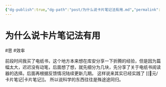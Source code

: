 ```yaml
---
{"dg-publish":true,"dg-path":"post/为什么说卡片笔记法有用.md","permalink":"/post/为什么说卡片笔记法有用/","noteIcon":"1","created":"2023-04-12T11:59:59.000+08:00","updated":""}
---
```


# 为什么说卡片笔记法有用
#思 #效率  

前段时间我买了电纸书，这个地方本来想在库安分享一下折腾的经验，但是因为篇幅太大，迟迟没有动笔，后面想了想，就先细分为几块，先分享了关于电纸书阅读器的选择。后面再根据反馈情况陆续更新几期。
这样说来其实已经实践了 [[🎲元/卡片笔记\|卡片笔记]]。
所以说科学的东西往往是殊途途同归。
